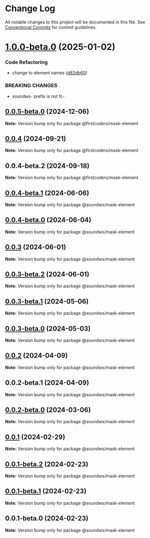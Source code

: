 # Change Log

All notable changes to this project will be documented in this file.
See [Conventional Commits](https://conventionalcommits.org) for commit guidelines.

# [1.0.0-beta.0](https://github.com/firstcoders/mask-element/compare/@firstcoders/mask-element@0.0.5-beta.0...@firstcoders/mask-element@1.0.0-beta.0) (2025-01-02)


### Code Refactoring

* change to element names ([d82db60](https://github.com/firstcoders/mask-element/commit/d82db60849a36ec518cb533a7aa9ba6d87423d51))


### BREAKING CHANGES

* soundws- prefix is not fc-





## [0.0.5-beta.0](https://github.com/firstcoders/mask-element/compare/@firstcoders/mask-element@0.0.4...@firstcoders/mask-element@0.0.5-beta.0) (2024-12-06)

**Note:** Version bump only for package @firstcoders/mask-element





## [0.0.4](https://github.com/firstcoders/mask-element/compare/@firstcoders/mask-element@0.0.4-beta.2...@firstcoders/mask-element@0.0.4) (2024-09-21)

**Note:** Version bump only for package @firstcoders/mask-element





## 0.0.4-beta.2 (2024-09-18)

**Note:** Version bump only for package @firstcoders/mask-element





## [0.0.4-beta.1](https://github.com/sound-ws/mask-element/compare/@soundws/mask-element@0.0.4-beta.0...@soundws/mask-element@0.0.4-beta.1) (2024-06-06)

**Note:** Version bump only for package @soundws/mask-element





## [0.0.4-beta.0](https://github.com/sound-ws/mask-element/compare/@soundws/mask-element@0.0.3...@soundws/mask-element@0.0.4-beta.0) (2024-06-04)

**Note:** Version bump only for package @soundws/mask-element





## [0.0.3](https://github.com/sound-ws/mask-element/compare/@soundws/mask-element@0.0.3-beta.2...@soundws/mask-element@0.0.3) (2024-06-01)

**Note:** Version bump only for package @soundws/mask-element





## [0.0.3-beta.2](https://github.com/sound-ws/mask-element/compare/@soundws/mask-element@0.0.3-beta.1...@soundws/mask-element@0.0.3-beta.2) (2024-06-01)

**Note:** Version bump only for package @soundws/mask-element





## [0.0.3-beta.1](https://github.com/sound-ws/mask-element/compare/@soundws/mask-element@0.0.3-beta.0...@soundws/mask-element@0.0.3-beta.1) (2024-05-06)

**Note:** Version bump only for package @soundws/mask-element





## [0.0.3-beta.0](https://github.com/sound-ws/mask-element/compare/@soundws/mask-element@0.0.2...@soundws/mask-element@0.0.3-beta.0) (2024-05-03)

**Note:** Version bump only for package @soundws/mask-element





## [0.0.2](https://github.com/sound-ws/mask-element/compare/@soundws/mask-element@0.0.2-beta.1...@soundws/mask-element@0.0.2) (2024-04-09)

**Note:** Version bump only for package @soundws/mask-element





## 0.0.2-beta.1 (2024-04-09)

**Note:** Version bump only for package @soundws/mask-element





## [0.0.2-beta.0](https://github.com/sound-ws/mask-element/compare/@soundws/mask-element@0.0.1...@soundws/mask-element@0.0.2-beta.0) (2024-03-06)

**Note:** Version bump only for package @soundws/mask-element





## [0.0.1](https://github.com/sound-ws/mask-element/compare/@soundws/mask-element@0.0.1-beta.2...@soundws/mask-element@0.0.1) (2024-02-29)

**Note:** Version bump only for package @soundws/mask-element





## [0.0.1-beta.2](https://github.com/sound-ws/mask-element/compare/@soundws/mask-element@0.0.1-beta.1...@soundws/mask-element@0.0.1-beta.2) (2024-02-23)

**Note:** Version bump only for package @soundws/mask-element





## [0.0.1-beta.1](https://github.com/sound-ws/mark-element/compare/@soundws/mask-element@0.0.1-beta.0...@soundws/mask-element@0.0.1-beta.1) (2024-02-23)

**Note:** Version bump only for package @soundws/mask-element





## 0.0.1-beta.0 (2024-02-23)

**Note:** Version bump only for package @soundws/mask-element
